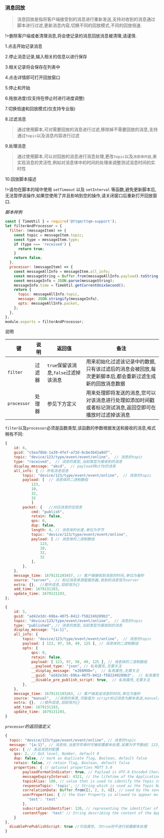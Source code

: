 ### 消息回放

> 消息回放是指将客户端接受到的消息进行重新发送,支持对收到的消息通过脚本进行过滤,更新消息内容,切换不同的回放模式,不同的回放倍速.

!>删除客户端或者清理消息,将会使记录的消息回放消息被清理,请谨慎.

1.点击开始记录消息

2.停止消息记录,输入相关的信息以进行保存

3.相关记录将会保存在列表中

4.点击详情即可打开回放窗口

5.停止和开始

6.拖放进度(仅支持在停止时进行进度调整)

7.切换倍速和回放模式(仅支持专业版)

8.过滤消息

> 通过使用脚本,可对需要回放的消息进行过滤,移除掉不需要回放的消息,支持通过`topic`以及消息内容进行过滤

9.处理消息

> 通过使用脚本,可以对回放的消息进行消息处理,更改`topic`以及`消息体内容`,来实现消息的灵活性,例如对消息体中的时间的处理来调整测试消息时间的实时性

10.回放脚本描述

!>请勿在脚本的域中使用 `setTimeout` 以及 `setInterval` 等函数,避免更新脚本后,无法暂停该操作,如果您使用了并且影响到您的操作,请关闭窗口后重新打开回放窗口.

_脚本样例_

```javascript
const { TimeUtil } = require('@ttqm/ttqm-support');
let filterAndProcessor = {
  filter: (messageItem) => {
    const topic = messageItem.topic;
    const type = messageItem.type;
    if (type === 'received') {
      return true;
    }
    return false;
  },
  processor: (messageItem) => {
    const messageAllInfo = messageItem.all_info;
    const messageString = Buffer.from(messageAllInfo.payload).toString();
    const messageInfo = JSON.parse(messageString);
    messageInfo.time = TimeUtil.getCurrentUnixSecond();
    return {
      topic: messageAllInfo.topic,
      message: JSON.stringify(messageInfo),
      opts: messageAllInfo.packet,
    };
  },
};
module.exports = filterAndProcessor;
```

说明

| 键          | 说明   | 返回值                               | 备注                                                                                                     |
| ----------- | ------ | ------------------------------------ | -------------------------------------------------------------------------------------------------------- |
| `filter`    | 过滤器 | `true`保留该消息,`false`过滤掉该消息 | 用来初始化过滤该记录中的数据,只有该过滤后的消息会被回放,每次更新脚本后,都会重新过滤生成新的回放消息数据  |
| `processor` | 处理器 | 参见下方定义                         | 用来处理即将发送的消息,您可以对该消息进行处理如添加时间戳或者标记测试消息,返回空即可在播放时过滤掉该消息 |

`filter`以及`processor`必须是函数类型,该函数的参数根据发送和接收的消息,格式稍有不同:

<!-- tabs:start -->
<!-- tab:接收到的消息 -->

```javascript
{
    id: 6,
    guid: "c5ea78bb-1a39-4fe7-a72d-8cbe3b41a0d7",
    topic: "device/123/type/event/event/online",  // 消息的topic
    type: "received",  // 消息的类型,当前类型为接收到的消息
    display_message: "abcd",  // payload转utf8的消息
    all_info: { // 所有消息信息
        topic: "device/123/type/event/event/online",  // 消息的topic
        payload: [  // 消息体的二进制数组
            123,
            10,
            32,
            32
            ]
        packet: {   //对应消息的包信息
            cmd: "publish",
            retain: false,
            qos: 0,
            dup: false,
            length: 4, // 消息体的长度,单位为字节
            topic: "device/123/type/event/event/online",
            payload: [ // 消息体的二进制数组
                123,
                10,
                32,
                32
            ],
        },
    },
    message_time: 1679131193457, // 客户端接收到消息的时间,单位为毫秒
    source: "server",  // 标记消息来源是服务器,收到的消息恒为server
    extra: {},  //额外信息,目前恒为{}
    add_time: 1679131193,
    update_time: 1679131193,
};
```

<!-- tab:发送的消息 -->

```javascript
{
    id: 5,
    guid: "ad42e3dc-69ba-4075-8412-f582249289b3",
    topic: "device/123/type/event/event/online",  // 消息的topic
    type: "published", // 消息的类型,当前类型为接收到的消息
    display_message: "{a:1}",
    all_info: {
        topic: "device/123/type/event/event/online",  // 消息的topic
        payload: [ 123, 97, 58, 49, 125 ], // 消息体的二进制数组
        opts: {
            qos: 0,
            retain: false,
            payload: [ 123, 97, 58, 49, 125 ], // 消息体的二进制数组
            __payload_type: "json", // 私有属性,无需关注
            __display_message: "e2E6MX0=",  // 私有属性,无需关注
            __guid: "ad42e3dc-69ba-4075-8412-f582249289b3",  // 私有属性,无需关注
            __disable_pre_publish_script: true,  // 私有属性,无需关注
        },
    },
    message_time: 1679131193263, // 客户端发送消息的时间,单位为毫秒
    source: "manual",  //消息的来源,可能值为 script标记消息为脚本发送,manual用户手动发送
    extra: {},  //额外信息,目前恒为{}
    add_time: 1679131193,
    update_time: 1679131193,
}
```

<!-- tabs:end -->

_`processor`的返回值定义_

```javascript
{
  topic: "device/123/type/event/event/online", // 消息的topic
  message: "{a:1}", // 消息体,当是字符串时可被前置脚本处理,如果为字节数组[ 123, 97, 58, 49, 125 ],则不会被前置脚本处理
  opts: { // 发送消息的配置
    qos: 2, // QoS level, Number, default 0
    dup: false, // mark as duplicate flag, Boolean, default false
    retain: false, // retain flag, Boolean, default false
    properties: { // optional properties MQTT 5.0
        payloadFormatIndicator: true, // Payload is UTF-8 Encoded Character Data or not boolean
        messageExpiryInterval: 4321, // the lifetime of the Application Message in seconds number
        topicAlias: 100, // value that is used to identify the Topic instead of using the Topic Name number
        responseTopic: 'topic', // String which is used as the Topic Name for a response message string
        correlationData: Buffer.from([1, 2, 3, 4]), // used by the sender of the Request Message to identify which request the Response Message is for when it is received binary
        userProperties: { // the User Property is allowed to appear multiple times to represent multiple name, value pairs object
          'test': 'test'
        },
        subscriptionIdentifier: 120, // representing the identifier of the subscription number
        contentType: 'test' // String describing the content of the Application Message string
    }
},
  disablePrePublishScript: true //可选属性, 为true则不进行前置脚本处理
}
```

